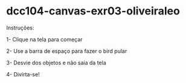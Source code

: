 # dcc104-canvas-exr03-oliveiraleo

Instruções:

1- Clique na tela para começar

2- Use a barra de espaço para fazer o bird pular

3- Desvie dos objetos e não saia da tela

4- Divirta-se!

